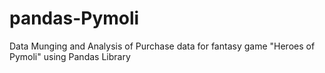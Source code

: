 # pandas-Pymoli
Data Munging and Analysis of Purchase data for fantasy game "Heroes of Pymoli" using Pandas Library
